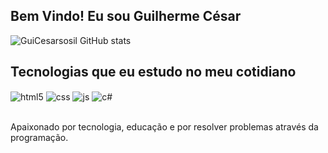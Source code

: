 ## Bem Vindo! Eu sou Guilherme César 


![GuiCesarsosil GitHub stats](https://github-readme-stats.vercel.app/api?username=GuiCesarsosil&show_icons=true&theme=dracula&count_private=true&title_color=ffffff&icon_color=bb2acf&text_color=daf7dc&bg_color=191919&title=Guilherme%20Cesar%20Github%20Stats)

## Tecnologias que eu estudo no meu cotidiano

<div style="display: inline_block">
  <img align="center" alt="html5" src="https://img.shields.io/badge/HTML5-E34F26?style=for-the-badge&logo=html5&logoColor=white" />
  <img align="center" alt="css" src="https://img.shields.io/badge/CSS3-1572B6?style=for-the-badge&logo=css3&logoColor=white" />
  <img align="center" alt="js" src="https://img.shields.io/badge/JavaScript-F7DF1E?style=for-the-badge&logo=javascript&logoColor=black" />
  <img align="center" alt="c#" src=https://img.shields.io/badge/C%23-239120?style=for-the-badge&logo=c-sharp&logoColor=white />

</div><br/>

Apaixonado por tecnologia, educação e por resolver problemas através da programação.
